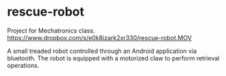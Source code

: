 rescue-robot
============

Project for Mechatronics class.
https://www.dropbox.com/s/e0k8izark2xr330/rescue-robot.MOV

A small treaded robot controlled through an Android application via bluetooth. The robot
is equipped with a motorized claw to perform retrieval operations.
